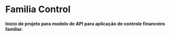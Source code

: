 # Familia Control
<h4>Inicio de projeto para modelo de API para aplicação de controle financeiro familiar.</h4>

<img url="https://www.google.com/search?q=postgresql&biw=1366&bih=695&sxsrf=APq-WBszMEFNSccKRnibmjzGwmDuSeXtdw:1644039633114&tbm=isch&source=iu&ictx=1&vet=1&fir=kjj3snxze81jNM%252CSKuztX_P8ed0NM%252C%252Fm%252F05ynw&usg=AI4_-kQHY4EjqjIGIlWwgwMYhiBqDgnrcQ&sa=X&ved=2ahUKEwit4M_y7Of1AhUjppUCHRIGCaEQ_B16BAglEAI#imgrc=kjj3snxze81jNM" >
